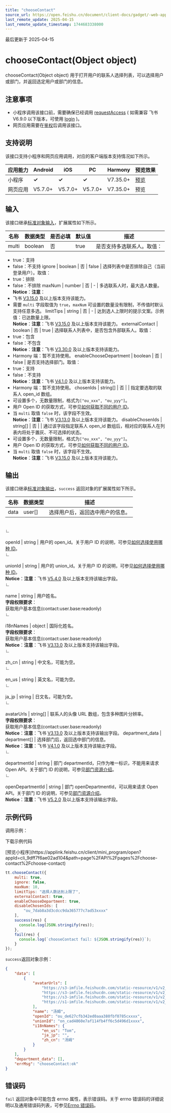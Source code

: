 ```yaml
---
title: "chooseContact"
source_url: https://open.feishu.cn/document/client-docs/gadget/-web-app-api/open-ability/contact/choosecontact
last_remote_update: 2025-04-15
last_remote_update_timestamp: 1744683338000
---
```

最后更新于 2025-04-15

# chooseContact(Object object)

chooseContact(Object object) 用于打开用户的联系人选择列表，可以选择用户或部门，并返回选定用户或部门的信息。

## 注意事项

- 小程序调用该接口前，需要确保已经调用 [requestAccess](https://open.feishu.cn/document/uYjL24iN/uUzMuUzMuUzM/requestaccess) ( 如需兼容 飞书V6.9.0 以下版本，可使用 [login](https://open.feishu.cn/document/uYjL24iN/uYzMuYzMuYzM) )。
- 网页应用需要在[鉴权](https://open.feishu.cn/document/uYjL24iN/uEzM4YjLxMDO24SMzgjN)后调用该接口。

## 支持说明

该接口支持小程序和网页应用调用，对应的客户端版本支持情况如下所示。

应用能力 | Android | iOS | PC | Harmony | 预览效果
--- | --- | --- | --- | --- | ---
小程序 | **✓** | **✓** | **✓** | V7.35.0+ | [预览](https://applink.feishu.cn/client/mini_program/open?appId=cli_9dff7f6ae02ad104&path=page%2FAPI%2Fpages%2Fchoose-contact%2Fchoose-contact)
网页应用 | V5.7.0+ | V5.7.0+ | V5.7.0+ | V7.35.0+ | 预览

## 输入

该接口继承[标准对象输入](https://open.feishu.cn/document/uYjL24iN/ukzNy4SO3IjL5cjM)，扩展属性如下所示。

名称 | 数据类型 | 是否必填 | 默认值 | 描述
--- | --- | --- | --- | ---
multi | boolean | 否 | true | 是否支持多选联系人。取值：  
- true：支持  
- false：不支持
ignore | boolean | 否 | false | 选择列表中是否排除自己（当前登录用户）。取值：  
- true：排除  
- false：不排除
maxNum | number | 否 | \- | 多选联系人时，最大选人数量。  
**Notice**：**注意**：  
- 飞书 [V3.15.0](https://open.feishu.cn/document/uYjL24iN/uAjMuAjMuAjM/version-compatibility) 及以上版本支持该能力。  
- 需要 `multi` 字段取值为 `true`，`maxNum` 可设置的数量没有限制，不传值时默认支持任意多选。
limitTips | string | 否 | \- | 达到选人上限时的提示文案。示例值：已达数量上限。  
**Notice**：**注意**：飞书 [V3.15.0](https://open.feishu.cn/document/uYjL24iN/uAjMuAjMuAjM/version-compatibility) 及以上版本支持该能力。
externalContact | boolean | 否 | true | 选择联系人列表中，是否包含外部联系人。取值：  
- true：包含  
- false：不包含  
**Notice**：**注意**：飞书 [V3.30.0](https://open.feishu.cn/document/uYjL24iN/uAjMuAjMuAjM/version-compatibility) 及以上版本支持该能力。  
- Harmony 端：暂不支持使用。
enableChooseDepartment | boolean | 否 | false | 是否支持选择部门。取值：  
- true：支持  
- false：不支持  
**Notice**：**注意**：飞书 [V4.1.0](https://open.feishu.cn/document/uYjL24iN/uAjMuAjMuAjM/version-compatibility) 及以上版本支持该能力。  
- Harmony 端：暂不支持使用。
chosenIds | string[] | 否 |  | 指定要选取的联系人 open_id 数组。  
- 可设置多个，无数量限制，格式为`["ou_xxx", "ou_yyy"]`。  
- 用户 Open ID 的获取方式，可参见[如何获取不同的用户 ID](https://open.feishu.cn/document/home/user-identity-introduction/open-id)。  
- 当 `multi` 取值 `false` 时，该字段不生效。  
**Notice**：**注意**：飞书 [V3.13.0](https://open.feishu.cn/document/uYjL24iN/uAjMuAjMuAjM/version-compatibility) 及以上版本支持该能力。
disableChosenIds | string[] | 否 |  | 通过该字段指定联系人 open_id 数组后，相对应的联系人在列表内将处于置灰、不可选择的状态。  
- 可设置多个，无数量限制，格式为`["ou_xxx", "ou_yyy"]`。  
- 用户 Open ID 的获取方式，可参见[如何获取不同的用户 ID](https://open.feishu.cn/document/home/user-identity-introduction/open-id)。  
- 当 `multi` 取值 `false` 时，该字段不生效。  
**Notice**：**注意**：飞书 [V3.15.0](https://open.feishu.cn/document/uYjL24iN/uAjMuAjMuAjM/version-compatibility) 及以上版本支持该能力。

## 输出

该接口继承[标准对象输出](https://open.feishu.cn/document/uYjL24iN/ukzNy4SO3IjL5cjM#8c92acb8)，`success` 返回对象的扩展属性如下所示。

名称 | 数据类型 | 描述
--- | --- | ---
data | user[] | 选择用户后，返回选中用户的信息。
&emsp;  
                    ∟  
                &nbsp;  
                    openId | string | 用户的 open_id。关于用户 ID 的说明，可参见[如何选择使用哪种 ID](https://open.feishu.cn/document/home/user-identity-introduction/user-id)。
&emsp;  
                    ∟  
                &nbsp;  
                    unionId | string | 用户的 union_id。关于用户 ID 的说明，可参见[如何选择使用哪种 ID](https://open.feishu.cn/document/home/user-identity-introduction/user-id)。  
**Notice**：**注意**：飞书 [V5.4.0](https://open.feishu.cn/document/uYjL24iN/uAjMuAjMuAjM/version-compatibility) 及以上版本支持该输出字段。
&emsp;  
                    ∟  
                &nbsp;  
                    name | string | 用户姓名。  
**字段权限要求**：  
获取用户基本信息(contact:user.base:readonly)
&emsp;  
                    ∟  
                &nbsp;  
                    i18nNames | object | 国际化姓名。  
**字段权限要求**：  
获取用户基本信息(contact:user.base:readonly)  
**Notice**：**注意**：飞书 [V3.13.0](https://open.feishu.cn/document/uYjL24iN/uAjMuAjMuAjM/version-compatibility) 及以上版本支持该输出字段。
&emsp;&emsp;  
                    ∟  
                &nbsp;  
                    zh_cn | string | 中文名，可能为空。
&emsp;&emsp;  
                    ∟  
                &nbsp;  
                    en_us | string | 英文名，可能为空。
&emsp;&emsp;  
                    ∟  
                &nbsp;  
                    ja_jp | string | 日文名，可能为空。
&emsp;  
                    ∟  
                &nbsp;  
                    avatarUrls | string[] | 联系人的头像 URL 数组，包含多种图片分辨率。  
**字段权限要求**：  
获取用户基本信息(contact:user.base:readonly)  
**Notice**：**注意**：飞书 [V3.13.0](https://open.feishu.cn/document/uYjL24iN/uAjMuAjMuAjM/version-compatibility) 及以上版本支持该输出字段。
department_data | department[] | 选择部门后，返回选中部门的信息。  
**Notice**：**注意**：飞书 [V4.1.0](https://open.feishu.cn/document/uYjL24iN/uAjMuAjMuAjM/version-compatibility) 及以上版本支持该输出字段。
&emsp;  
                    ∟  
                &nbsp;  
                    departmentId | string | 部门 departmentId，只作为唯一标识，不能用来请求 Open API。关于部门 ID 的说明，可参见[部门资源介绍](https://open.feishu.cn/document/uAjLw4CM/ukTMukTMukTM/reference/contact-v3/department/field-overview)。
&emsp;  
                    ∟  
                &nbsp;  
                    openDepartmentId | string | 部门 openDepartmentId，可以用来请求 Open API。关于部门 ID 的说明，可参见[部门资源介绍](https://open.feishu.cn/document/uAjLw4CM/ukTMukTMukTM/reference/contact-v3/department/field-overview)。  
**Notice**：**注意**：飞书 [V5.2.0](https://open.feishu.cn/document/uYjL24iN/uAjMuAjMuAjM/version-compatibility) 及以上版本支持该输出字段。

## 示例代码

调用示例：

<md-download-code href="https://open.feishu.cn/document/uYjL24iN/uYDM04iNwQjL2ADN" mobileDisplay="none">下载示例代码</md-download-code>

<div style="display: flex">
          [预览小程序](https://applink.feishu.cn/client/mini_program/open?appId=cli_9dff7f6ae02ad104&path=page%2FAPI%2Fpages%2Fchoose-contact%2Fchoose-contact)

</div> 

```js
tt.chooseContact({
    multi: true,
    ignore: false,
    maxNum: 10,
    limitTips: "选择人数达到上限了",
    externalContact: true,
    enableChooseDepartment: true,
    disableChosenIds: [
        "ou_7dab8a3d3cdcc9da365777c7ad53xxxx"
    ],
    success(res) {
      console.log(JSON.stringify(res));
    },
    fail(res) {
      console.log(`chooseContact fail: ${JSON.stringify(res)}`);
    }
});
```

`success`返回对象示例：

```json
{
    "data": [
        {
            "avatarUrls": [
                "https://s3-imfile.feishucdn.com/static-resource/v1/v2_92c4fbb9-6706-439c-9d20-3b474af0xxxx~?image_size=72x72&cut_type=&quality=&format=png&sticker_format=.webp",
                "https://s3-imfile.feishucdn.com/static-resource/v1/v2_92c4fbb9-6706-439c-9d20-3b474af0xxxx~?image_size=240x240&cut_type=&quality=&format=png&sticker_format=.webp",
                "https://s3-imfile.feishucdn.com/static-resource/v1/v2_92c4fbb9-6706-439c-9d20-3b474af0xxxx~?image_size=noop&cut_type=&quality=&format=png&sticker_format=.webp",
                "https://s1-imfile.feishucdn.com/static-resource/v1/v2_92c4fbb9-6706-439c-9d20-3b474af0xxxx~?image_size=640x640&cut_type=&quality=&format=png&sticker_format=.webp"
            ],
            "name": "汤姆",
            "openId": "ou_de627cfb342ed0aaa380fbf0785cxxxx",
            "unionId": "on_cad4860e7af114fb4ff6c5d496d1xxxx",
            "i18nNames": {
                "en_us": "Tom",
                "ja_jp": "",
                "zh_cn": "汤姆"
            }
        }
    ],
    "department_data": [],
    "errMsg": "chooseContact:ok"
}
```

## 错误码

`fail` 返回对象中可能包含 errno 属性，表示错误码。关于 errno 错误码的详细说明以及通用错误码列表，可参见[Errno 错误码](https://open.feishu.cn/document/uYjL24iN/uAjMuAjMuAjM/errno)。
